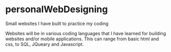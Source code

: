 # personalWebDesigning
Small websites I have built to practice my coding 

Websites will be in various coding languages that I have learned for building websites and/or mobile applications. This can range from basic html and css, to SQL, JQueary and Javascript. 
